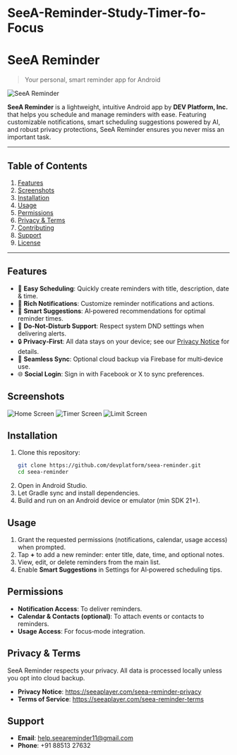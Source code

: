 # SeeA-Reminder-Study-Timer-fo-Focus

# SeeA Reminder  
> Your personal, smart reminder app for Android

![SeeA Reminder](https://github.com/DEVPlatForm4224/SeeA-Reminder-Study-Timer-fo-Focus/issues/2#issue-2974394804)

**SeeA Reminder** is a lightweight, intuitive Android app by **DEV Platform, Inc.** that helps you schedule and manage reminders with ease. Featuring customizable notifications, smart scheduling suggestions powered by AI, and robust privacy protections, SeeA Reminder ensures you never miss an important task.

---

## Table of Contents
1. [Features](#features)
2. [Screenshots](#screenshots)
3. [Installation](#installation)
4. [Usage](#usage)
5. [Permissions](#permissions)
6. [Privacy & Terms](#privacy--terms)
7. [Contributing](#contributing)
8. [Support](#support)
9. [License](#license)

---

## Features
- 📅 **Easy Scheduling**: Quickly create reminders with title, description, date & time.
- 🔔 **Rich Notifications**: Customize reminder notifications and actions.
- 🤖 **Smart Suggestions**: AI‑powered recommendations for optimal reminder times.
- 🌙 **Do‑Not‑Disturb Support**: Respect system DND settings when delivering alerts.
- 🔒 **Privacy‑First**: All data stays on your device; see our [Privacy Notice](https://github.com/DEVPlatForm4224/SeeA-Reminder-Study-Timer-fo-Focus/issues/7#issue-2974399442) for details.
- 🔄 **Seamless Sync**: Optional cloud backup via Firebase for multi‑device use.
- 🌐 **Social Login**: Sign in with Facebook or X to sync preferences.

## Screenshots
![Home Screen](https://github.com/DEVPlatForm4224/SeeA-Reminder-Study-Timer-fo-Focus/issues/3#issue-2974397206)
![Timer Screen](https://github.com/DEVPlatForm4224/SeeA-Reminder-Study-Timer-fo-Focus/issues/4#issue-2974397551)
![Limit Screen](https://github.com/DEVPlatForm4224/SeeA-Reminder-Study-Timer-fo-Focus/issues/5#issue-2974397689)

## Installation
1. Clone this repository:
   ```bash
   git clone https://github.com/devplatform/seea-reminder.git
   cd seea-reminder
   ```
2. Open in Android Studio.
3. Let Gradle sync and install dependencies.
4. Build and run on an Android device or emulator (min SDK 21+).

## Usage
1. Grant the requested permissions (notifications, calendar, usage access) when prompted.
2. Tap **+** to add a new reminder: enter title, date, time, and optional notes.
3. View, edit, or delete reminders from the main list.
4. Enable **Smart Suggestions** in Settings for AI‑powered scheduling tips.

## Permissions
- **Notification Access**: To deliver reminders.
- **Calendar & Contacts (optional)**: To attach events or contacts to reminders.
- **Usage Access**: For focus‑mode integration.

## Privacy & Terms
SeeA Reminder respects your privacy. All data is processed locally unless you opt into cloud backup.
- **Privacy Notice**: https://seeaplayer.com/seea-reminder-privacy
- **Terms of Service**: https://seeaplayer.com/seea-reminder-terms

## Support
- **Email**: help.seeareminder11@gmail.com  
- **Phone**: +91 88513 27632
